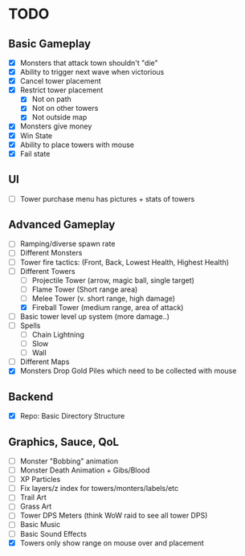 # TODO

## Basic Gameplay
- [x] Monsters that attack town shouldn't "die"
- [x] Ability to trigger next wave when victorious
- [x] Cancel tower placement
- [x] Restrict tower placement
  - [x] Not on path
  - [x] Not on other towers
  - [x] Not outside map
- [x] Monsters give money
- [x] Win State
- [x] Ability to place towers with mouse
- [x] Fail state

## UI
- [ ] Tower purchase menu has pictures + stats of towers

## Advanced Gameplay
- [ ] Ramping/diverse spawn rate
- [ ] Different Monsters
- [ ] Tower fire tactics: (Front, Back, Lowest Health, Highest Health)
- [ ] Different Towers
  - [ ] Projectile Tower (arrow, magic ball, single target)
  - [ ] Flame Tower (Short range area)
  - [ ] Melee Tower (v. short range, high damage)
  - [x] Fireball Tower (medium range, area of attack)
- [ ] Basic tower level up system (more damage..)
- [ ] Spells
  - [ ] Chain Lightning
  - [ ] Slow
  - [ ] Wall
- [ ] Different Maps
- [x] Monsters Drop Gold Piles which need to be collected with mouse

## Backend
- [x] Repo: Basic Directory Structure

## Graphics, Sauce, QoL
- [ ] Monster "Bobbing" animation
- [ ] Monster Death Animation + Gibs/Blood
- [ ] XP Particles
- [ ] Fix layers/z index for towers/monters/labels/etc
- [ ] Trail Art
- [ ] Grass Art
- [ ] Tower DPS Meters (think WoW raid to see all tower DPS)
- [ ] Basic Music
- [ ] Basic Sound Effects
- [x] Towers only show range on mouse over and placement

